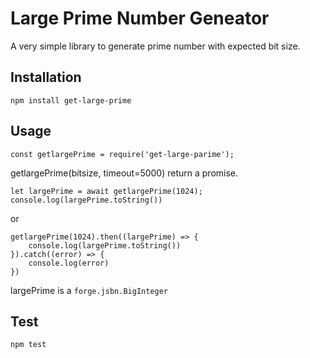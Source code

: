 
Large Prime Number Geneator
=========

A very simple library to generate prime number with expected bit size.

## Installation

`npm install get-large-prime`

## Usage


```
const getlargePrime = require('get-large-parime');
```

getlargePrime(bitsize, timeout=5000) return a promise.

```
let largePrime = await getlargePrime(1024);
console.log(largePrime.toString())
```

or 
```
getlargePrime(1024).then((largePrime) => {
    console.log(largePrime.toString())
}).catch((error) => {
    console.log(error)
})
```

largePrime is a `forge.jsbn.BigInteger`

## Test

`npm test`